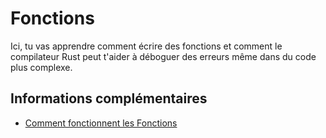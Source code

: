# Fonctions

Ici, tu vas apprendre comment écrire des fonctions et comment le compilateur Rust peut t'aider à déboguer des erreurs même dans du code plus complexe.

## Informations complémentaires

- [Comment fonctionnent les Fonctions](https://jimskapt.github.io/rust-book-fr/ch03-03-how-functions-work.html#les-fonctions)
